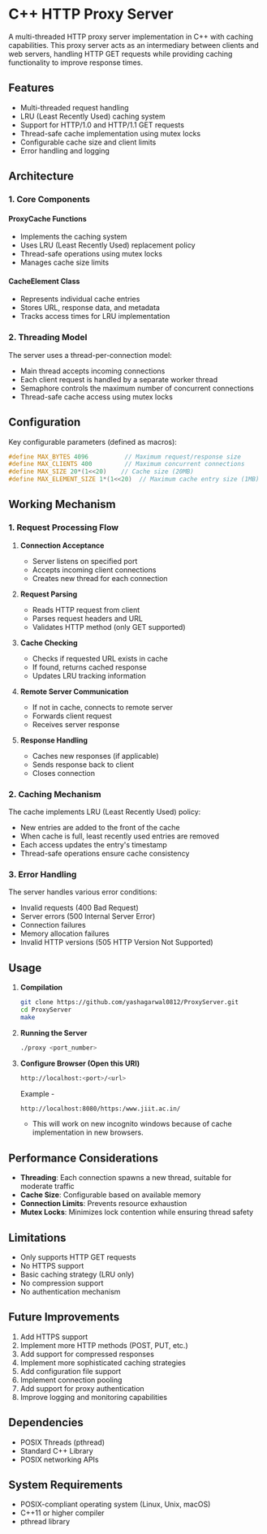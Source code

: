 # C++ HTTP Proxy Server

A multi-threaded HTTP proxy server implementation in C++ with caching capabilities. This proxy server acts as an intermediary between clients and web servers, handling HTTP GET requests while providing caching functionality to improve response times.

## Features

- Multi-threaded request handling
- LRU (Least Recently Used) caching system
- Support for HTTP/1.0 and HTTP/1.1 GET requests
- Thread-safe cache implementation using mutex locks
- Configurable cache size and client limits
- Error handling and logging

## Architecture

### 1. Core Components

#### ProxyCache Functions
- Implements the caching system
- Uses LRU (Least Recently Used) replacement policy
- Thread-safe operations using mutex locks
- Manages cache size limits

#### CacheElement Class
- Represents individual cache entries
- Stores URL, response data, and metadata
- Tracks access times for LRU implementation

### 2. Threading Model

The server uses a thread-per-connection model:
- Main thread accepts incoming connections
- Each client request is handled by a separate worker thread
- Semaphore controls the maximum number of concurrent connections
- Thread-safe cache access using mutex locks

## Configuration

Key configurable parameters (defined as macros):

```cpp
#define MAX_BYTES 4096          // Maximum request/response size
#define MAX_CLIENTS 400         // Maximum concurrent connections
#define MAX_SIZE 20*(1<<20)    // Cache size (20MB)
#define MAX_ELEMENT_SIZE 1*(1<<20)  // Maximum cache entry size (1MB)
```

## Working Mechanism

### 1. Request Processing Flow

1. **Connection Acceptance**
   - Server listens on specified port
   - Accepts incoming client connections
   - Creates new thread for each connection

2. **Request Parsing**
   - Reads HTTP request from client
   - Parses request headers and URL
   - Validates HTTP method (only GET supported)

3. **Cache Checking**
   - Checks if requested URL exists in cache
   - If found, returns cached response
   - Updates LRU tracking information

4. **Remote Server Communication**
   - If not in cache, connects to remote server
   - Forwards client request
   - Receives server response

5. **Response Handling**
   - Caches new responses (if applicable)
   - Sends response back to client
   - Closes connection

### 2. Caching Mechanism

The cache implements LRU (Least Recently Used) policy:
- New entries are added to the front of the cache
- When cache is full, least recently used entries are removed
- Each access updates the entry's timestamp
- Thread-safe operations ensure cache consistency

### 3. Error Handling

The server handles various error conditions:
- Invalid requests (400 Bad Request)
- Server errors (500 Internal Server Error)
- Connection failures
- Memory allocation failures
- Invalid HTTP versions (505 HTTP Version Not Supported)

## Usage

1. **Compilation**
   ```bash
   git clone https://github.com/yashagarwal0812/ProxyServer.git
   cd ProxyServer
   make
   ```

2. **Running the Server**
   ```bash
   ./proxy <port_number>
   ```

3. **Configure Browser (Open this URl)**
   ```bash
   http://localhost:<port>/<url>
   ```
   Example -
   ```bash
   http://localhost:8080/https:/www.jiit.ac.in/
   ```
   * This will work on new incognito windows because of cache implementation in new browsers.

## Performance Considerations

- **Threading**: Each connection spawns a new thread, suitable for moderate traffic
- **Cache Size**: Configurable based on available memory
- **Connection Limits**: Prevents resource exhaustion
- **Mutex Locks**: Minimizes lock contention while ensuring thread safety

## Limitations

- Only supports HTTP GET requests
- No HTTPS support
- Basic caching strategy (LRU only)
- No compression support
- No authentication mechanism

## Future Improvements

1. Add HTTPS support
2. Implement more HTTP methods (POST, PUT, etc.)
3. Add support for compressed responses
4. Implement more sophisticated caching strategies
5. Add configuration file support
6. Implement connection pooling
7. Add support for proxy authentication
8. Improve logging and monitoring capabilities

## Dependencies

- POSIX Threads (pthread)
- Standard C++ Library
- POSIX networking APIs

## System Requirements

- POSIX-compliant operating system (Linux, Unix, macOS)
- C++11 or higher compiler
- pthread library